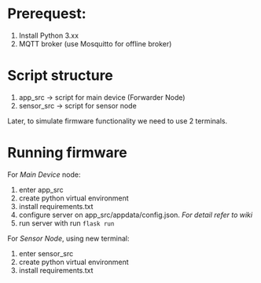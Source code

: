 # Prerequest:
1. Install Python 3.xx
2. MQTT broker (use Mosquitto for offline broker)

# Script structure
1. app_src -> script for main device (Forwarder Node)
2. sensor_src -> script for sensor node 

Later, to simulate firmware functionality we need to use 2 terminals.


# Running firmware
For *Main Device* node:
1. enter app_src
2. create python virtual environment
3. install requirements.txt
4. configure server on app_src/appdata/config.json. *For detail refer to wiki*
5. run server with run `flask run`

For *Sensor Node*, using new terminal:
1. enter sensor_src
2. create python virtual environment
3. install requirements.txt

